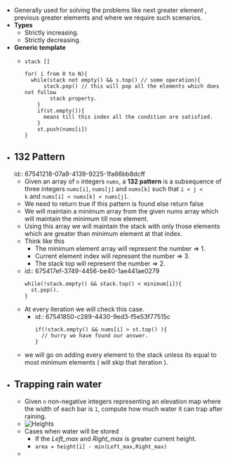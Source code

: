 - Generally used for solving the problems like next greater element , previous greater elements and where we require such scenarios.
- __Types__
	- Strictly increasing.
	- Strictly decreasing.
- __Generic template__
	- ```
	  stack [] 
	  
	  for( i from 0 to N){
	  	while(stack not empty() && s.top() // some operation){
	      	stack.pop() // this will pop all the elements which does not follow 
	          stack property.
	      }
	      if(st.empty()){
	      	means till this index all the condition are satisfied.
	      }
	      st.push(nums[i])
	  }
	  ```
- ## 132 Pattern
  id:: 67541218-07a9-4139-9225-1fa66bb8dcff
	- Given an array of `n` integers `nums`, a **132 pattern** is a subsequence of three integers `nums[i]`, `nums[j]` and `nums[k]` such that `i < j < k` and `nums[i] < nums[k] < nums[j]`.
	- We need to return true if this pattern is found else return false
	- We will maintain a minimum array from the given nums array which will maintain the minimum till now element.
	- Using this array we will maintain the stack with only those elements which are greater than minimum element at that index.
	- Think like this
		- The minimum element array will represent the number => 1.
		- Current element index will represent the number => 3.
		- The stack top will represent the number => 2.
	- id:: 675417ef-3749-4456-be40-1ae441ae0279
	  ```
	  while(!stack.empty() && stack.top() < minimum[i]){
	  	st.pop().
	  }
	  ```
	- At every iteration we will check this case.
		- id:: 67541850-c289-4430-9ed3-f5e53f77515c
		  ```
		  if(!stack.empty() && nums[i] > st.top() ){
		  	// hurry we have found our answer.
		  }
		  ```
	- we will go on adding every element to the stack unless its equal to most minimum elements ( will skip that iteration ).
- ## Trapping rain water
	- Given `n` non-negative integers representing an elevation map where the width of each bar is `1`, compute how much water it can trap after raining.
	- ![Heights](https://assets.leetcode.com/uploads/2018/10/22/rainwatertrap.png)
	- Cases when water will be stored
		- If the _Left_max_ and _Right_max_ is greater current height.
		- `area = height[i] - min(Left_max,Right_max)`
	-